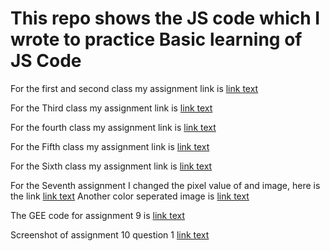 # This repo shows the JS code which I wrote to practice Basic learning of JS Code

For the first and second class my assignment link is [link text](https://github.com/ChinmoyDas12/Code-practice/blob/main/Class_1%262)

For the Third class my assignment link is [link text](https://github.com/ChinmoyDas12/Code-practice/blob/main/Class_3_practice)

For the fourth class my assignment link is [link text](https://github.com/ChinmoyDas12/Code-practice/blob/main/Class_4_practice)

For the Fifth class my assignment link is [link text](https://github.com/ChinmoyDas12/Code-practice/blob/main/Class_5_practice)

For the Sixth class my assignment link is [link text](https://github.com/ChinmoyDas12/Basic_JS_Code_Practice/blob/main/Class_6_practice)

For the Seventh assignment I changed the pixel value of and image, here is the link [link text](https://github.com/ChinmoyDas12/Basic_JS_Code_Practice/blob/main/gray-emoji.png)
Another color seperated image is [link text](https://github.com/ChinmoyDas12/Basic_JS_Code_Practice/blob/main/Image%20color%20seperated.png)

The GEE code for assignment 9 is [link text](https://code.earthengine.google.com/b96535f5994c34d905104174d814bced)

Screenshot of assignment 10 question 1 [link text](https://github.com/ChinmoyDas12/Basic_JS_Code_Practice/blob/6a5c73bf6644882025257cc23bf283ccb69d6c62/1.png)



